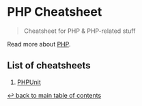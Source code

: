 # PHP Cheatsheet
> Cheatsheet for PHP & PHP-related stuff

Read more about [PHP](https://www.php.net/).

## List of cheatsheets

1. [PHPUnit](phpunit.md)

[↩ back to main table of contents](../README.md#main-table-of-contents)

